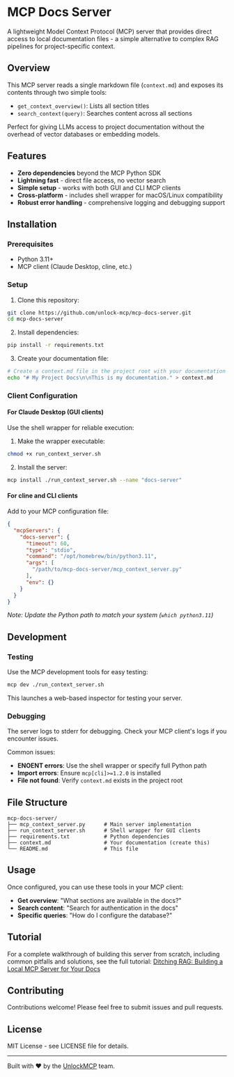 # MCP Docs Server

A lightweight Model Context Protocol (MCP) server that provides direct access to local documentation files - a simple alternative to complex RAG pipelines for project-specific context.

## Overview

This MCP server reads a single markdown file (`context.md`) and exposes its contents through two simple tools:
- `get_context_overview()`: Lists all section titles
- `search_context(query)`: Searches content across all sections

Perfect for giving LLMs access to project documentation without the overhead of vector databases or embedding models.

## Features

- **Zero dependencies** beyond the MCP Python SDK
- **Lightning fast** - direct file access, no vector search
- **Simple setup** - works with both GUI and CLI MCP clients
- **Cross-platform** - includes shell wrapper for macOS/Linux compatibility
- **Robust error handling** - comprehensive logging and debugging support

## Installation

### Prerequisites

- Python 3.11+ 
- MCP client (Claude Desktop, cline, etc.)

### Setup

1. Clone this repository:
```bash
git clone https://github.com/unlock-mcp/mcp-docs-server.git
cd mcp-docs-server
```

2. Install dependencies:
```bash
pip install -r requirements.txt
```

3. Create your documentation file:
```bash
# Create a context.md file in the project root with your documentation
echo "# My Project Docs\n\nThis is my documentation." > context.md
```

### Client Configuration

#### For Claude Desktop (GUI clients)

Use the shell wrapper for reliable execution:

1. Make the wrapper executable:
```bash
chmod +x run_context_server.sh
```

2. Install the server:
```bash
mcp install ./run_context_server.sh --name "docs-server"
```

#### For cline and CLI clients

Add to your MCP configuration file:

```json
{
  "mcpServers": {
    "docs-server": {
      "timeout": 60,
      "type": "stdio",
      "command": "/opt/homebrew/bin/python3.11",
      "args": [
        "/path/to/mcp-docs-server/mcp_context_server.py"
      ],
      "env": {}
    }
  }
}
```

*Note: Update the Python path to match your system (`which python3.11`)*

## Development

### Testing

Use the MCP development tools for easy testing:

```bash
mcp dev ./run_context_server.sh
```

This launches a web-based inspector for testing your server.

### Debugging

The server logs to stderr for debugging. Check your MCP client's logs if you encounter issues.

Common issues:
- **ENOENT errors**: Use the shell wrapper or specify full Python path
- **Import errors**: Ensure `mcp[cli]>=1.2.0` is installed
- **File not found**: Verify `context.md` exists in the project root

## File Structure

```
mcp-docs-server/
├── mcp_context_server.py      # Main server implementation
├── run_context_server.sh      # Shell wrapper for GUI clients
├── requirements.txt           # Python dependencies
├── context.md                 # Your documentation (create this)
└── README.md                  # This file
```

## Usage

Once configured, you can use these tools in your MCP client:

- **Get overview**: "What sections are available in the docs?"
- **Search content**: "Search for authentication in the docs"
- **Specific queries**: "How do I configure the database?"

## Tutorial

For a complete walkthrough of building this server from scratch, including common pitfalls and solutions, see the full tutorial: [Ditching RAG: Building a Local MCP Server for Your Docs](https://unlockmcp.com/guides/how-to-build-a-local-MCP-server-for-your-docs-a-complete-walkthrough/)

## Contributing

Contributions welcome! Please feel free to submit issues and pull requests.

## License

MIT License - see LICENSE file for details.

---

Built with ❤️ by the [UnlockMCP](https://unlockmcp.com) team.